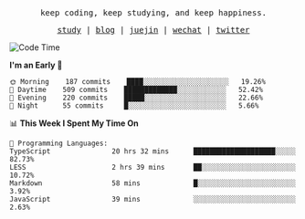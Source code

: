 <p align="center">
  <samp>
    <span>keep coding, keep studying, and keep happiness.</span>
  </samp>
</p>

<p align="center">
  <samp>
    <a href="https://github.com/ouduidui/fe-study">study</a> |
    <a href="https://deweyou.me">blog</a>  |
    <a href="https://juejin.cn/user/4309700183594366">juejin</a> |
    <a href="https://user-images.githubusercontent.com/54696834/165071004-6509e3f2-90c3-448c-9d92-3da42b0c2021.jpeg">wechat</a> |
    <a href="https://twitter.com/ouduidui">twitter</a>
  </samp>
</p>

<!--START_SECTION:waka-->
![Code Time](http://img.shields.io/badge/Code%20Time-2%2C040%20hrs%2041%20mins-blue)

**I'm an Early 🐤** 

```text
🌞 Morning    187 commits    ████░░░░░░░░░░░░░░░░░░░░░   19.26% 
🌆 Daytime    509 commits    █████████████░░░░░░░░░░░░   52.42% 
🌃 Evening    220 commits    █████░░░░░░░░░░░░░░░░░░░░   22.66% 
🌙 Night      55 commits     █░░░░░░░░░░░░░░░░░░░░░░░░   5.66%

```


📊 **This Week I Spent My Time On** 

```text
💬 Programming Languages: 
TypeScript               20 hrs 32 mins      ████████████████████░░░░░   82.73% 
LESS                     2 hrs 39 mins       ██░░░░░░░░░░░░░░░░░░░░░░░   10.72% 
Markdown                 58 mins             █░░░░░░░░░░░░░░░░░░░░░░░░   3.92% 
JavaScript               39 mins             ░░░░░░░░░░░░░░░░░░░░░░░░░   2.63%

```


<!--END_SECTION:waka-->
